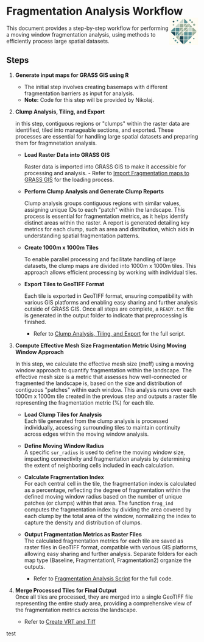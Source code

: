 # Fragmentation Analysis Workflow  <img align="right" width="15%" src="images/logo.jpeg"> 
 
This document provides a step-by-step workflow for performing a moving window fragmentation analysis, using methods to efficiently process large spatial datasets.

## Steps
1. **Generate input maps for GRASS GIS using R**
   - The initial step involves creating basemaps with different fragmentation barriers as input for analysis. 
   - **Note:** Code for this step will be provided by Nikolaj.

2. **Clump Analysis, Tiling, and Export**

   in this step, contiguous regions or "clumps" within the raster data are identified, tiled into manageable sections, and exported. These processes are essential for handling large spatial datasets and preparing them for fragmnetation analysis.
   
   - **Load Raster Data into GRASS GIS**

      Raster data is imported into GRASS GIS to make it accessible for processing and analysis.
     	 - Refer to [Import Fragmentation maps to GRASS GIS](https://github.com/E-O-Conchas/fragmentation/blob/7c56ac37c6174fcb428483b30376997a3fc678d7/01.load_vrt_to_grass.py) for the loading process.

   - **Perform Clump Analysis and Generate Clump Reports**
  
     Clump analysis groups contiguous regions with similar values, assigning unique IDs to each "patch" within the landscape. This process is essential for fragmentation metrics, as it helps identify distinct areas within the raster. A report is generated detailing key metrics for each clump, such as area and distribution, which aids in understanding spatial fragmentation patterns.

   - **Create 1000m x 1000m Tiles**
  
     To enable parallel processing and facilitate handling of large datasets, the clump maps are divided into 1000m x 1000m tiles. This approach allows efficient processing by working with individual tiles.
   
   - **Export Tiles to GeoTIFF Format**  

     Each tile is exported in GeoTIFF format, ensuring compatibility with various GIS platforms and enabling easy sharing and further analysis outside of GRASS GIS. Once all steps are complete, a `READY.txt` file is generated in the output folder to indicate that preprocessing is finished.
   
       - Refer to [Clump Analysis, Tiling, and Export](https://github.com/E-O-Conchas/fragmentation/blob/7c56ac37c6174fcb428483b30376997a3fc678d7/02.clumps_analysis_tiles_and_export.py) for the full script.

3. **Compute Effective Mesh Size Fragmentation Metric Using Moving Window Approach**

   In this step, we calculate the effective mesh size (meff) using a moving window approach to quantify fragmentation within the landscape. The effective mesh size is a metric that assesses how well-connected or fragmented the landscape is, based on the size and distribution of contiguous "patches" within each window. This analysis runs over each 1000m x 1000m tile created in the previous step and outputs a raster file representing the fragmentation metric (%) for each tile.
   
   - **Load Clump Tiles for Analysis**  
     Each tile generated from the clump analysis is processed individually, accessing surrounding tiles to maintain continuity across edges within the moving window analysis.

   - **Define Moving Window Radius**  
     A specific `sur_radius` is used to define the moving window size, impacting connectivity and fragmentation analysis by determining the extent of neighboring cells included in each calculation.

   - **Calculate Fragmentation Index**  
     For each central cell in the tile, the fragmentation index is calculated as a percentage, reflecting the degree of fragmentation within the defined moving window radius based on the number of unique patches (or clumps) within that area. The function `frag_ind` computes the fragmentation index by dividing the area covered by each clump by the total area of the window, normalizing the index to capture the density and distribution of clumps.

   - **Output Fragmentation Metrics as Raster Files**  
     The calculated fragmentation metrics for each tile are saved as raster files in GeoTIFF format, compatible with various GIS platforms, allowing easy sharing and further analysis. Separate folders for each map type (Baseline, Fragmentation1, Fragmentation2) organize the outputs.

     - Refer to [Fragmentation Analysis Script](https://github.com/E-O-Conchas/fragmentation/blob/f55dc3c1dca43410e8a705073abcbabd9bc67f62/03.fragmentation_indicator_multiple_folders.py) for the full code.

4. **Merge Processed Tiles for Final Output**  
   Once all tiles are processed, they are merged into a single GeoTIFF file representing the entire study area, providing a comprehensive view of the fragmentation metrics across the landscape.

     - Refer to [Create VRT and Tiff](https://github.com/E-O-Conchas/fragmentation/blob/c235315ecab7790f5b52a7087b99be9d55a13fcf/04.convert_results_to_vrt_and_tiff.py)

test


